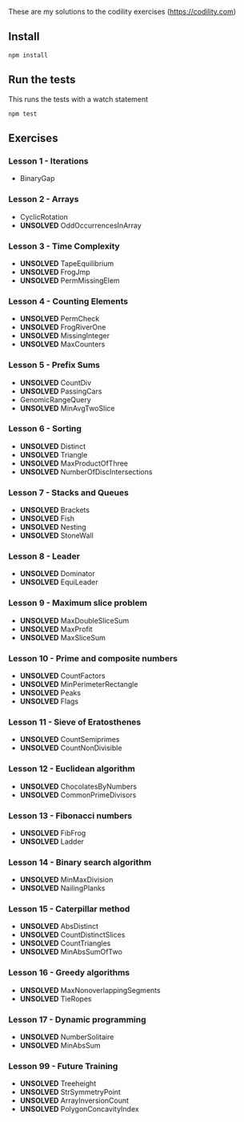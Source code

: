 These are my solutions to the codility exercises (https://codility.com)

## Install

    npm install

## Run the tests
This runs the tests with a watch statement

    npm test

## Exercises

### Lesson 1 - Iterations
- BinaryGap

### Lesson 2 - Arrays
- CyclicRotation
- **UNSOLVED** OddOccurrencesInArray

### Lesson 3 - Time Complexity
- **UNSOLVED** TapeEquilibrium
- **UNSOLVED** FrogJmp
- **UNSOLVED** PermMissingElem

### Lesson 4 - Counting Elements
- **UNSOLVED** PermCheck
- **UNSOLVED** FrogRiverOne
- **UNSOLVED** MissingInteger
- **UNSOLVED** MaxCounters

### Lesson 5 - Prefix Sums
- **UNSOLVED** CountDiv
- **UNSOLVED** PassingCars
- GenomicRangeQuery
- **UNSOLVED** MinAvgTwoSlice

### Lesson 6 - Sorting
- **UNSOLVED** Distinct
- **UNSOLVED** Triangle
- **UNSOLVED** MaxProductOfThree
- **UNSOLVED** NumberOfDiscIntersections

### Lesson 7 - Stacks and Queues
- **UNSOLVED** Brackets
- **UNSOLVED** Fish
- **UNSOLVED** Nesting
- **UNSOLVED** StoneWall

### Lesson 8 - Leader
- **UNSOLVED** Dominator
- **UNSOLVED** EquiLeader

### Lesson 9 - Maximum slice problem
- **UNSOLVED** MaxDoubleSliceSum
- **UNSOLVED** MaxProfit
- **UNSOLVED** MaxSliceSum

### Lesson 10 - Prime and composite numbers
- **UNSOLVED** CountFactors
- **UNSOLVED** MinPerimeterRectangle
- **UNSOLVED** Peaks
- **UNSOLVED** Flags

### Lesson 11 - Sieve of Eratosthenes
- **UNSOLVED** CountSemiprimes
- **UNSOLVED** CountNonDivisible

### Lesson 12 - Euclidean algorithm
- **UNSOLVED** ChocolatesByNumbers
- **UNSOLVED** CommonPrimeDivisors

### Lesson 13 - Fibonacci numbers
- **UNSOLVED** FibFrog
- **UNSOLVED** Ladder

### Lesson 14 - Binary search algorithm
- **UNSOLVED** MinMaxDivision
- **UNSOLVED** NailingPlanks

### Lesson 15 - Caterpillar method
- **UNSOLVED** AbsDistinct
- **UNSOLVED** CountDistinctSlices
- **UNSOLVED** CountTriangles
- **UNSOLVED** MinAbsSumOfTwo

### Lesson 16 - Greedy algorithms
- **UNSOLVED** MaxNonoverlappingSegments
- **UNSOLVED** TieRopes

### Lesson 17 - Dynamic programming
- **UNSOLVED** NumberSolitaire
- **UNSOLVED** MinAbsSum

### Lesson 99 - Future Training
- **UNSOLVED** Treeheight
- **UNSOLVED** StrSymmetryPoint
- **UNSOLVED** ArrayInversionCount
- **UNSOLVED** PolygonConcavityIndex
